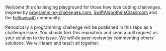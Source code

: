 
Welcome this challenging playground for those how love coding challenges. Inspired by [programming-challenges.com](http://programming-challenges.com), [SwiftAlgorithmsClassroom](https://github.com/gmertk/SwiftAlgorithmsClassroom) and the [Fellowswift](http://fellowswift.com) community.

Periodically a programming challenge will be published in this repo as a challenge issue. You should fork this repository and send a pull request as your solution to the issue. We will do peer-review by commenting others' solutions. We will learn and teach all together.

<!---
### Challenges awards

| Position  |      Username                                  |  Challenges solved   |
|-----------|:----------------------------------------------:|---------------------:|
| 1         |  [@phelgo](https://github.com/phelgo)          | 20 Challenges solved |
| 2         |  [@dcordero](https://github.com/dcordero)      | 15 Challenges solved |

### Past challenges

| Name               |      Winner                                    | The winner PR                |
|--------------------|:----------------------------------------------:|-----------------------------:|
| The 3n+1 problem   |  [@phelgo](https://github.com/phelgo)          | [#23](http://www.google.com) |
| The Trip           |  [@dcordero](https://github.com/dcordero)      | [#25](http://www.google.com) |
-->
